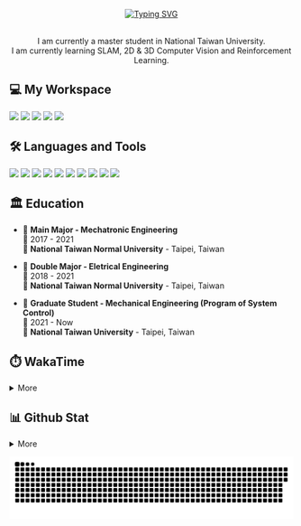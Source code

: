 <p align="center">
  <a href="https://git.io/typing-svg"><img src="https://readme-typing-svg.demolab.com?font=Fira+Code&size=50&pause=1000&color=040C10&center=true&vCenter=true&width=600&height=100&lines=Hi+%F0%9F%91%8B%2C+I'm+Offliner;Nice+to+meet+you!" alt="Typing SVG"/></a>
</p>

<p align='center'>
  <br>I am currently a master student in National Taiwan University.</br>
  I am currently learning SLAM, 2D & 3D Computer Vision and Reinforcement Learning.
</p>

<h2 align="left">💻 My Workspace</h2>
<p align='left'>
  <img src="https://img.shields.io/badge/windows%2011-%230078D6.svg?&style=for-the-badge&logo=windows&logoColor=white" />
  <img src="https://img.shields.io/badge/Ubuntu%2018.04-E95420.svg?style=for-the-badge&logo=ubuntu&logoColor=white" />
  <img src="https://img.shields.io/badge/intel-core%20i5%2012th-%230071C5.svg?&style=for-the-badge&logo=intel&logoColor=white" />
  <img src="https://img.shields.io/badge/RAM-16GB-%230071C5.svg?&style=for-the-badge&logoColor=white" />
  <img src="https://img.shields.io/badge/nvidia-gtx%203050-%2376B900.svg?&style=for-the-badge&logo=nvidia&logoColor=white" />
</p>

<h2 align="left">🛠️ Languages and Tools</h2>
<p align='left'>
  <img src="https://img.shields.io/badge/C-00599C?style=for-the-badge&logo=c&logoColor=white" />
  <img src="https://img.shields.io/badge/C%2B%2B-00599C?style=for-the-badge&logo=c%2B%2B&logoColor=white" />
  <img src="https://img.shields.io/badge/Python-FFD43B?style=for-the-badge&logo=python&logoColor=blue" />
  <img src="https://img.shields.io/badge/PyTorch-EE4C2C?style=for-the-badge&logo=PyTorch&logoColor=white" />
  <img src="https://img.shields.io/badge/PyTorch Lightning-792EE5?style=for-the-badge&logo=PyTorch Lightning&logoColor=white" />
  <img src="https://img.shields.io/badge/TensorFlow-FF6F00?style=for-the-badge&logo=TensorFlow&logoColor=white" />
  <img src="https://img.shields.io/badge/Keras-D00000?style=for-the-badge&logo=Keras&logoColor=white" />
  <img src="https://img.shields.io/badge/Docker-2CA5E0?style=for-the-badge&logo=docker&logoColor=white" />
  <img src="https://img.shields.io/badge/GIT-E44C30?style=for-the-badge&logo=git&logoColor=white" />
  <img src="https://img.shields.io/badge/Qt-41CD52?style=for-the-badge&logo=qt&logoColor=white" />  
</p>

## 🏛️ Education
- 📖 **Main Major - Mechatronic Engineering**\
📆 2017 - 2021\
📍 **National Taiwan Normal University** - Taipei, Taiwan

- 📖 **Double Major - Eletrical Engineering**\
📆 2018 - 2021\
📍 **National Taiwan Normal University** - Taipei, Taiwan

- 📖 **Graduate Student - Mechanical Engineering (Program of System Control)**\
📆 2021 - Now\
📍 **National Taiwan University** - Taipei, Taiwan

<h2 align="left">⏱️ WakaTime</h2>

<details>
<summary>More</summary>

<!--START_SECTION:waka-->
![Code Time](http://img.shields.io/badge/Code%20Time-496%20hrs%206%20mins-blue)

![Profile Views](http://img.shields.io/badge/Profile%20Views-70-blue)

**🐱 My GitHub Data** 

> 🏆 35 Contributions in the Year 2023
 > 
> 📦 4.8 MB Used in GitHub's Storage 
 > 
> 🚫 Not Opted to Hire
 > 
> 📜 40 Public Repositories 
 > 
> 🔑 22 Private Repositories  
 > 
**I'm a Night 🦉** 

```text
🌞 Morning    101 commits    ███░░░░░░░░░░░░░░░░░░░░░░   11.64% 
🌆 Daytime    247 commits    ███████░░░░░░░░░░░░░░░░░░   28.46% 
🌃 Evening    228 commits    ██████░░░░░░░░░░░░░░░░░░░   26.27% 
🌙 Night      292 commits    ████████░░░░░░░░░░░░░░░░░   33.64%

```
📅 **I'm Most Productive on Thursday** 

```text
Monday       121 commits    ███░░░░░░░░░░░░░░░░░░░░░░   13.94% 
Tuesday      120 commits    ███░░░░░░░░░░░░░░░░░░░░░░   13.82% 
Wednesday    117 commits    ███░░░░░░░░░░░░░░░░░░░░░░   13.48% 
Thursday     180 commits    █████░░░░░░░░░░░░░░░░░░░░   20.74% 
Friday       86 commits     ██░░░░░░░░░░░░░░░░░░░░░░░   9.91% 
Saturday     110 commits    ███░░░░░░░░░░░░░░░░░░░░░░   12.67% 
Sunday       134 commits    ███░░░░░░░░░░░░░░░░░░░░░░   15.44%

```


📊 **This Week I Spent My Time On** 

```text
⌚︎ Time Zone: Asia/Taipei

💬 Programming Languages: 
Python                   1 hr 50 mins        ██████████████████████░░░   87.87% 
Bash                     14 mins             ███░░░░░░░░░░░░░░░░░░░░░░   11.91% 
Other                    0 secs              ░░░░░░░░░░░░░░░░░░░░░░░░░   0.12% 
JSON                     0 secs              ░░░░░░░░░░░░░░░░░░░░░░░░░   0.09%

🔥 Editors: 
VS Code                  2 hrs 5 mins        █████████████████████████   100.0%

🐱‍💻 Projects: 
myResearch               1 hr 50 mins        ██████████████████████░░░   88.09% 
offliner                 14 mins             ███░░░░░░░░░░░░░░░░░░░░░░   11.91%

💻 Operating System: 
Linux                    2 hrs 5 mins        █████████████████████████   100.0%

```

**I Mostly Code in Python** 

```text
Python                   24 repos            █████████░░░░░░░░░░░░░░░░   38.71% 
C++                      18 repos            ███████░░░░░░░░░░░░░░░░░░   29.03% 
C                        8 repos             ███░░░░░░░░░░░░░░░░░░░░░░   12.9% 
Jupyter Notebook         5 repos             ██░░░░░░░░░░░░░░░░░░░░░░░   8.06% 
Verilog                  2 repos             ░░░░░░░░░░░░░░░░░░░░░░░░░   3.23%

```


**Timeline**

![Chart not found](https://raw.githubusercontent.com/Offliners/Offliners/main/charts/bar_graph.png) 


 Last Updated on 26/01/2023 18:44:40 UTC
<!--END_SECTION:waka-->

</details>

<h2 align="left">📊 Github Stat</h2>
<details>
 <summary>More</summary>
  <p align='center'>
    <img src="https://streak-stats.demolab.com?user=Offliners&hide_border=true)](https://git.io/streak-stats" width="450">
    <img src="https://github-profile-trophy.vercel.app/?username=Offliners" />
    <img src="https://github-readme-stats.vercel.app/api?username=Offliners&&hide_border=true" />
    <img src="https://github-readme-stats.vercel.app/api/top-langs/?username=offliners&layout=compact" />
    <img src="https://github-profile-summary-cards.vercel.app/api/cards/profile-details?username=Offliners&theme=vue" />
  </p>
</details>

![GitHub Snake Light](https://github.com/Offliners/Offliners/blob/output/github-contribution-grid-snake.svg)
